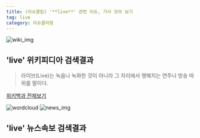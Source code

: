 ```yaml
---
title: (이슈클립) '**live**' 관련 이슈, 기사 모아 보기
tag: live
category: 이슈클리핑
---
```

![wiki_img](https://user-images.githubusercontent.com/42597476/44503234-41136a80-a6d0-11e8-9071-6fc6418eafe4.png)
## **'**live**'** 위키피디아 검색결과
>라이브(Live)는 녹음나 녹화한 것이 아니라 그 자리에서 행해지는 연주나 방송 따위를 말이다.

<a href="https://ko.wikipedia.org/wiki/live" target="_blank">위키백과 전체보기</a>

![wordcloud](https://s3.ap-northeast-2.amazonaws.com/lyrics101-wordcloud/2018-09-17-1537152343.png)
![news_img](https://user-images.githubusercontent.com/42597476/44507050-1206f400-a6e4-11e8-8d98-7ffbfebb353f.png)
## **'**live**'** 뉴스속보 검색결과

